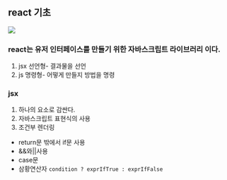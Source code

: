 ## react 기초


<img src="C:\Users\sol02\code-lion-note\react\화면 캡처 2022-07-03 193420.jpg">

### react는 유저 인터페이스를 만들기 위한 자바스크립트 라이브러리 이다.

1. jsx 선언형- 결과물을 선언
2. js 명령형- 어떻게 만들지 방법을 명령


### jsx
1. 하나의 요소로 감싼다.
2. 자바스크립트 표현식의 사용
3. 조건부 렌더링 
  - return문 밖에서 if문 사용
  - &&와||사용
  - case문 
  - 삼황연산자 ```condition ? exprIfTrue : exprIfFalse```
